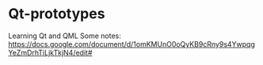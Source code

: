 # Qt-prototypes
Learning Qt and QML
Some notes: https://docs.google.com/document/d/1omKMUnO0oQyKB9cRny9s4YwpqgYeZmDrhTiLjkTkjN4/edit#